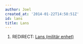 ```yaml
---
author: Joel
created_at: '2014-01-22T14:58:51Z'
id: lans
title: Lans
---
```

1.  REDIRECT: [Lans (militär enhet)]

  [Lans (militär enhet)]: Lans_militär_enhet